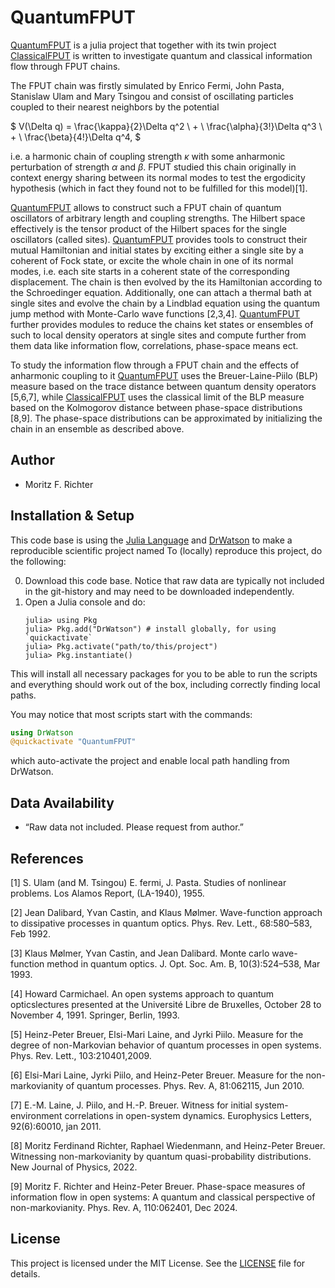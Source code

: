 # QuantumFPUT

[QuantumFPUT](https://github.com/MF-Richter/QuantumFPUT) is a julia project that together with its twin project [ClassicalFPUT](https://github.com/MF-Richter/ClassicalFPUT) is written to investigate quantum and classical information flow through FPUT chains.

The FPUT chain was firstly simulated by Enrico Fermi, John Pasta, Stanislaw Ulam and Mary Tsingou and consist of oscillating particles coupled to their nearest neighbors by the potential

$
V(\Delta q) = \frac{\kappa}{2}\Delta q^2 \ + \ \frac{\alpha}{3!}\Delta q^3 \ + \ \frac{\beta}{4!}\Delta q^4,
$

i.e. a harmonic chain of coupling strength $\kappa$ with some anharmonic perturbation of strength $\alpha$ and $\beta$. FPUT studied this chain originally in context energy sharing between its normal modes to test the ergodicity hypothesis (which in fact they found not to be fulfilled for this model)[1].

[QuantumFPUT](https://github.com/MF-Richter/QuantumFPUT) allows to construct such a FPUT chain of quantum oscillators of arbitrary length and coupling strengths. The Hilbert space effectively is the tensor product of the Hilbert spaces for the single oscillators (called sites). [QuantumFPUT](https://github.com/MF-Richter/QuantumFPUT) provides tools to construct their mutual Hamiltonian and initial states by exciting either a single site by a coherent of Fock state, or excite the whole chain in one of its normal modes, i.e. each site starts in a coherent state of the corresponding displacement. The chain is then evolved by the its Hamiltonian according to the Schroedinger equation. Additionally, one can attach a thermal bath at single sites and evolve the chain by a Lindblad equation using the quantum jump method with Monte-Carlo wave functions [2,3,4]. [QuantumFPUT](https://github.com/MF-Richter/QuantumFPUT) further provides modules to reduce the chains ket states or ensembles of such to local density operators at single sites and compute further from them data like information flow, correlations, phase-space means ect.

To study the information flow through a FPUT chain and the effects of anharmonic coupling to it [QuantumFPUT](https://github.com/MF-Richter/QuantumFPUT) uses the Breuer-Laine-Piilo (BLP) measure based on the trace distance between quantum density operators [5,6,7], while [ClassicalFPUT](https://github.com/MF-Richter/ClassicalFPUT) uses the classical limit of the BLP measure based on the Kolmogorov distance between phase-space distributions [8,9]. The phase-space distributions can be approximated by initializing the chain in an ensemble as described above.



## Author
- Moritz F. Richter



## Installation & Setup

This code base is using the [Julia Language](https://julialang.org/) and [DrWatson](https://juliadynamics.github.io/DrWatson.jl/stable/) to make a reproducible scientific project named
To (locally) reproduce this project, do the following:

0. Download this code base. Notice that raw data are typically not included in the
   git-history and may need to be downloaded independently.
1. Open a Julia console and do:
   ```
   julia> using Pkg
   julia> Pkg.add("DrWatson") # install globally, for using `quickactivate`
   julia> Pkg.activate("path/to/this/project")
   julia> Pkg.instantiate()
   ```

This will install all necessary packages for you to be able to run the scripts and
everything should work out of the box, including correctly finding local paths.

You may notice that most scripts start with the commands:
```julia
using DrWatson
@quickactivate "QuantumFPUT"
```
which auto-activate the project and enable local path handling from DrWatson.


## Data Availability

- “Raw data not included. Please request from author.”

## References
[1] S. Ulam (and M. Tsingou) E. fermi, J. Pasta. Studies of nonlinear problems. Los Alamos Report, (LA-1940), 1955.

[2] Jean Dalibard, Yvan Castin, and Klaus Mølmer. Wave-function approach to dissipative processes in quantum optics. Phys. Rev. Lett., 68:580–583, Feb 1992.

[3] Klaus Mølmer, Yvan Castin, and Jean Dalibard. Monte carlo wave-function method in quantum optics. J. Opt. Soc. Am. B, 10(3):524–538, Mar 1993.

[4] Howard Carmichael. An open systems approach to quantum opticslectures presented at the Université Libre de Bruxelles, October 28 to November 4, 1991. Springer, Berlin, 1993.

[5] Heinz-Peter Breuer, Elsi-Mari Laine, and Jyrki Piilo. Measure for the degree of non-Markovian behavior of quantum processes in open systems. Phys. Rev. Lett., 103:210401,2009.

[6] Elsi-Mari Laine, Jyrki Piilo, and Heinz-Peter Breuer. Measure for the non-markovianity of quantum processes. Phys. Rev. A, 81:062115, Jun 2010.

[7] E.-M. Laine, J. Piilo, and H.-P. Breuer. Witness for initial system-environment correlations in open-system dynamics. Europhysics Letters, 92(6):60010, jan 2011.

[8] Moritz Ferdinand Richter, Raphael Wiedenmann, and Heinz-Peter Breuer. Witnessing non-markovianity by quantum quasi-probability distributions. New Journal of Physics, 2022.

[9] Moritz F. Richter and Heinz-Peter Breuer. Phase-space measures of information flow in open systems: A quantum and classical perspective of non-markovianity. Phys. Rev. A, 110:062401, Dec 2024.

## License

This project is licensed under the MIT License. See the [LICENSE](LICENSE) file for details.
